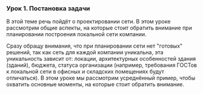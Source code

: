 ### Урок 1. Постановка задачи

В этой теме речь пойдёт о проектировании сети. В этом уроке рассмотрим общие аспекты, на которые стоит обратить внимание при планировании построения локальной сети компании.

Сразу обращу внимания, что при планировании сети нет "готовых" решений, так как сеть для каждой компании уникальна, эта уникальность зависит от: локации, архитектурных особенностей здания (зданий), бюджета, статуса организации (например, требования ГОСТов к локальной сети в офисных и складских помещениях будут отличаться). 
В этом уроке мы рассмотрим усреднённый пример, чтобы охватить основные моменты, на которые стоит обратить внимание.

